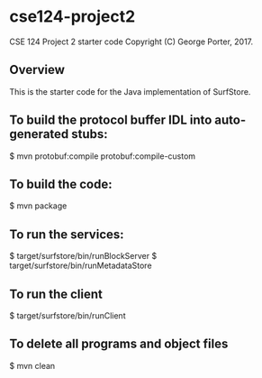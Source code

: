 # cse124-project2

CSE 124 Project 2 starter code
Copyright (C) George Porter, 2017.

## Overview

This is the starter code for the Java implementation of SurfStore.

## To build the protocol buffer IDL into auto-generated stubs:

$ mvn protobuf:compile protobuf:compile-custom

## To build the code:

$ mvn package

## To run the services:

$ target/surfstore/bin/runBlockServer
$ target/surfstore/bin/runMetadataStore

## To run the client

$ target/surfstore/bin/runClient

## To delete all programs and object files

$ mvn clean
